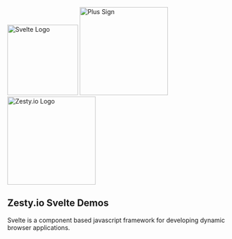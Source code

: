 <img src="https://user-images.githubusercontent.com/729972/119710968-d6109880-be13-11eb-9be3-9eaaa361333e.png" alt="Svelte Logo" width="160"/> <img src="https://user-images.githubusercontent.com/729972/119580602-8da29d80-bd75-11eb-8c2a-557f50c69051.png" alt="Plus Sign" width="200"/> <img src="https://user-images.githubusercontent.com/729972/119579922-4f58ae80-bd74-11eb-9178-8e6e7c7e3ae7.png" alt="Zesty.io Logo" width="200"/>

## Zesty.io Svelte Demos

Svelte is a component based javascript framework for developing dynamic browser applications.
